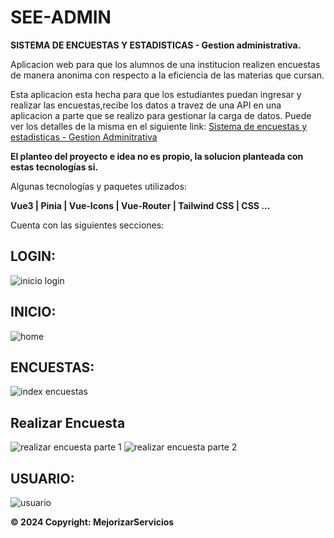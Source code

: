 # SEE-ADMIN

**SISTEMA DE ENCUESTAS Y ESTADISTICAS - Gestion administrativa.**

Aplicacion web para que los alumnos de una institucion realizen encuestas de manera anonima con respecto a la eficiencia de las materias que cursan.

Esta aplicacion esta hecha para que los estudiantes puedan ingresar y realizar las encuestas,recibe los datos a travez de una API en una aplicacion a parte que se realizo para gestionar la carga de datos.
Puede ver los detalles de la misma en el siguiente link: [Sistema de encuestas y estadisticas - Gestion Adminitrativa ](https://github.com/Belen-Sosa/SeeLaravelVueAdmin)

**El planteo del proyecto e idea no es propio, la solucion planteada con estas tecnologías si.**

Algunas tecnologías y paquetes utilizados:

**Vue3 | Pinia | Vue-Icons | Vue-Router | Tailwind CSS | CSS ...**


Cuenta con las siguientes secciones:


## LOGIN:

![inicio login ](https://github.com/Belen-Sosa/SeeLaravelVueStudents/blob/main/imgs-git/login.JPG)

## INICIO:

![home ](https://github.com/Belen-Sosa/SeeLaravelVueStudents/blob/main/imgs-git/home.JPG)


## ENCUESTAS:
![index encuestas](https://github.com/Belen-Sosa/SeeLaravelVueStudents/blob/main/imgs-git/index-encuestas.JPG)

## Realizar Encuesta

![realizar encuesta parte 1](https://github.com/Belen-Sosa/SeeLaravelVueStudents/blob/main/imgs-git/realizar-encuesta.JPG)
![realizar encuesta parte 2](https://github.com/Belen-Sosa/SeeLaravelVueStudents/blob/main/imgs-git/realizar-encuesta-2.JPG)

## USUARIO:

![usuario](https://github.com/Belen-Sosa/SeeLaravelVueStudents/blob/main/imgs-git/index-usuario.JPG)




**© 2024 Copyright: MejorizarServicios**
